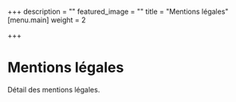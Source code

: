 +++
description = ""
featured_image = ""
title = "Mentions légales"
[menu.main]
weight = 2

+++
# Mentions légales

Détail des mentions légales.